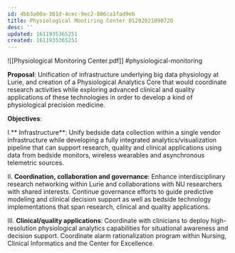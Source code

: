 ```yaml
---
id: 4bb3a00a-361d-4cec-9ec2-806ca1fad9eb
title: Physiological Montiring Center 01202021090720
desc: ''
updated: 1611935365251
created: 1611935365251
---
```

![[Physiological Monitoring Center.pdf]]
\#physiological-monitoring

**Proposal**: Unification of infrastructure underlying big data physiology at Lurie, and creation of a Physiological Analytics Core that would coordinate research activities while exploring advanced clinical and quality applications of these technologies in order to develop a kind of physiological precision medicine.

**Objectives**:

I.** Infrastructure**: Unify bedside data collection within a single vendor infrastructure while developing a fully integrated analytics/visualization pipeline that can support research, quality and clinical applications using data from bedside monitors, wireless wearables and asynchronous telemetric sources.

II. **Coordination, collaboration and governance**: Enhance interdisciplinary research networking within Lurie and collaborations with NU researchers with shared interests. Continue governance efforts to guide predictive modeling and clinical decision support as well as bedside technology implementations that span research, clinical and quality applications.

III. **Clinical/quality applications**: Coordinate with clinicians to deploy high-resolution physiological analytics capabilities for situational awareness and decision support. Coordinate alarm rationalization program within Nursing, Clinical Informatics and the Center for Excellence.

